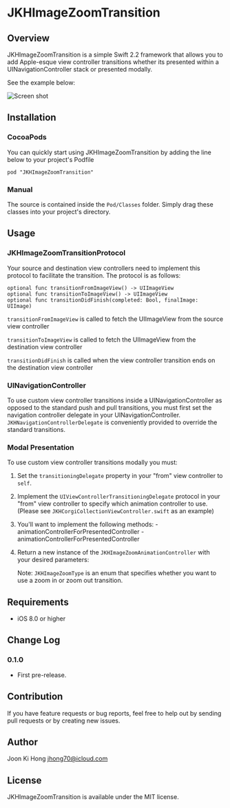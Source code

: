 # JKHImageZoomTransition


## Overview

JKHImageZoomTransition is a simple Swift 2.2 framework that allows you to add Apple-esque view controller transitions whether its presented within a UINavigationController stack or presented modally. 

See the example below:


![Screen shot](Images/zoom.gif)


## Installation

### CocoaPods

You can quickly start using JKHImageZoomTransition by adding the line below to your project's Podfile  

```pod "JKHImageZoomTransition"```

### Manual

The source is contained inside the ```Pod/Classes``` folder. Simply drag these classes into your project's directory.


## Usage

### JKHImageZoomTransitionProtocol

Your source and destination view controllers need to implement this protocol to facilitate the transition. The protocol is as follows:

	optional func transitionFromImageView() -> UIImageView
    optional func transitionToImageView() -> UIImageView
    optional func transitionDidFinish(completed: Bool, finalImage: UIImage)
    

```transitionFromImageView``` is called to fetch the UIImageView from the source view controller

```transitionToImageView``` is called to fetch the UIImageView from the destination view controller

```transitionDidFinish``` is called when the view controller transition ends on the destination view controller

### UINavigationController

To use custom view controller transitions inside a UINavigationController as opposed to the standard push and pull transitions, you must first set the navigation controller delegate in your UINavigationController. ```JKHNavigationControllerDelegate``` is conveniently provided to override the standard transitions.

### Modal Presentation

To use custom view controller transitions modally you must:

1. Set the ```transitioningDelegate``` property in your "from" view controller to ```self```.
2. Implement the ```UIViewControllerTransitioningDelegate``` protocol in your "from" view controller to specify which animation controller to use. (Please see ```JKHCorgiCollectionViewController.swift``` as an example)
3. You'll want to implement the following methods:
			- animationControllerForPresentedController
			- animationControllerForPresentedController
4. Return a new instance of the ```JKHImageZoomAnimationController``` with your desired parameters:

	Note: ```JKHImageZoomType``` is an enum that specifies whether you want to use a zoom in or zoom out transition.


## Requirements

- iOS 8.0 or higher 

## Change Log

### 0.1.0
- First pre-release.

## Contribution

If you have feature requests or bug reports, feel free to help out by sending pull requests or by creating new issues.

## Author

Joon Ki Hong jhong70@icloud.com

## License

JKHImageZoomTransition is available under the MIT license.